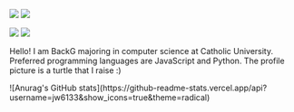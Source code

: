 <p>
  <a href="https://www.instagram.com/baack_g/" target="_blank"><img src="https://img.shields.io/badge/baackg-E4405F?style=for-the-badge&logo=instagram&logoColor=white"/></a>
  <img src="https://img.shields.io/badge/jw61333@gmail.com-EA4335?style=for-the-badge&logo=gmail&logoColor=white"/>
  </p>
<p>
  <img src="https://img.shields.io/badge/JavaScript-F7DF1E?style=for-the-badge&logo=javascript&logoColor=white"/>
  <img src="https://img.shields.io/badge/Python-3776AB?style=for-the-badge&logo=python&logoColor=white"/>
  </p>
  
 <p>
  Hello! I am BackG majoring in computer science at Catholic University.
  Preferred programming languages are JavaScript and Python.
  The profile picture is a turtle that I raise :)
  </p>
![Anurag's GitHub stats](https://github-readme-stats.vercel.app/api?username=jw6133&show_icons=true&theme=radical)
